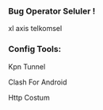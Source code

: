 ### Bug Operator Seluler !

xl
axis
telkomsel


### Config Tools:
<p>Kpn Tunnel</p>
<p>Clash For Android</p>
<p>Http Costum</p>
